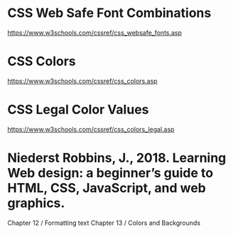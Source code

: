 # CSS Web Safe Font Combinations
https://www.w3schools.com/cssref/css_websafe_fonts.asp

# CSS Colors
https://www.w3schools.com/cssref/css_colors.asp

# CSS Legal Color Values
https://www.w3schools.com/cssref/css_colors_legal.asp

# Niederst Robbins, J., 2018. Learning Web design: a beginner’s guide to HTML, CSS, JavaScript, and web graphics.
Chapter 12 / Formatting text
Chapter 13 / Colors and Backgrounds